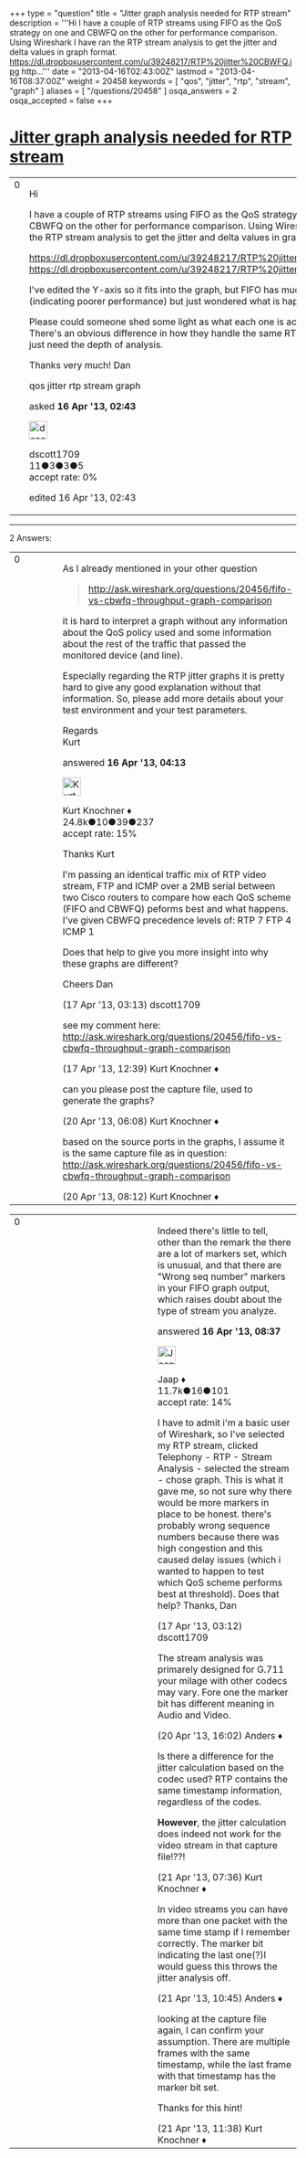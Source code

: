 +++
type = "question"
title = "Jitter graph analysis needed for RTP stream"
description = '''Hi I have a couple of RTP streams using FIFO as the QoS strategy on one and CBWFQ on the other for performance comparison. Using Wireshark I have ran the RTP stream analysis to get the jitter and delta values in graph format. https://dl.dropboxusercontent.com/u/39248217/RTP%20jitter%20CBWFQ.jpg http...'''
date = "2013-04-16T02:43:00Z"
lastmod = "2013-04-16T08:37:00Z"
weight = 20458
keywords = [ "qos", "jitter", "rtp", "stream", "graph" ]
aliases = [ "/questions/20458" ]
osqa_answers = 2
osqa_accepted = false
+++

<div class="headNormal">

# [Jitter graph analysis needed for RTP stream](/questions/20458/jitter-graph-analysis-needed-for-rtp-stream)

</div>

<div id="main-body">

<div id="askform">

<table id="question-table" style="width:100%;"><colgroup><col style="width: 50%" /><col style="width: 50%" /></colgroup><tbody><tr class="odd"><td style="width: 30px; vertical-align: top"><div class="vote-buttons"><div id="post-20458-score" class="post-score" title="current number of votes">0</div><div id="favorite-count" class="favorite-count"></div></div></td><td><div id="item-right"><div class="question-body"><p>Hi</p><p>I have a couple of RTP streams using FIFO as the QoS strategy on one and CBWFQ on the other for performance comparison. Using Wireshark I have ran the RTP stream analysis to get the jitter and delta values in graph format.</p><p><a href="https://dl.dropboxusercontent.com/u/39248217/RTP%20jitter%20CBWFQ.jpg">https://dl.dropboxusercontent.com/u/39248217/RTP%20jitter%20CBWFQ.jpg</a> <a href="https://dl.dropboxusercontent.com/u/39248217/RTP%20jitter%20FIFO.jpg">https://dl.dropboxusercontent.com/u/39248217/RTP%20jitter%20FIFO.jpg</a></p><p>I've edited the Y-axis so it fits into the graph, but FIFO has much higher values (indicating poorer performance) but just wondered what is happening here?</p><p>Please could someone shed some light as what each one is actually telling me. There's an obvious difference in how they handle the same RTP stream, but just need the depth of analysis.</p><p>Thanks very much! Dan</p></div><div id="question-tags" class="tags-container tags">qos jitter rtp stream graph</div><div id="question-controls" class="post-controls"></div><div class="post-update-info-container"><div class="post-update-info post-update-info-user"><p>asked <strong>16 Apr '13, 02:43</strong></p><img src="https://secure.gravatar.com/avatar/703db8b1016496f63390abe9cd3275a4?s=32&amp;d=identicon&amp;r=g" class="gravatar" width="32" height="32" alt="dscott1709&#39;s gravatar image" /><p>dscott1709<br />
<span class="score" title="11 reputation points">11</span><span title="3 badges"><span class="badge1">●</span><span class="badgecount">3</span></span><span title="3 badges"><span class="silver">●</span><span class="badgecount">3</span></span><span title="5 badges"><span class="bronze">●</span><span class="badgecount">5</span></span><br />
<span class="accept_rate" title="Rate of the user&#39;s accepted answers">accept rate:</span> <span title="dscott1709 has no accepted answers">0%</span></p></div><div class="post-update-info post-update-info-edited"><p>edited 16 Apr '13, 02:43</p></div></div><div id="comments-container-20458" class="comments-container"></div><div id="comment-tools-20458" class="comment-tools"></div><div class="clear"></div><div id="comment-20458-form-container" class="comment-form-container"></div><div class="clear"></div></div></td></tr></tbody></table>

------------------------------------------------------------------------

<div class="tabBar">

<span id="sort-top"></span>

<div class="headQuestions">

2 Answers:

</div>

</div>

<span id="20462"></span>

<div id="answer-container-20462" class="answer">

<table style="width:100%;"><colgroup><col style="width: 50%" /><col style="width: 50%" /></colgroup><tbody><tr class="odd"><td style="width: 30px; vertical-align: top"><div class="vote-buttons"><div id="post-20462-score" class="post-score" title="current number of votes">0</div></div></td><td><div class="item-right"><div class="answer-body"><p>As I already mentioned in your other question</p><blockquote><p><a href="http://ask.wireshark.org/questions/20456/fifo-vs-cbwfq-throughput-graph-comparison">http://ask.wireshark.org/questions/20456/fifo-vs-cbwfq-throughput-graph-comparison</a></p></blockquote><p>it is hard to interpret a graph without any information about the QoS policy used and some information about the rest of the traffic that passed the monitored device (and line).</p><p>Especially regarding the RTP jitter graphs it is pretty hard to give any good explanation without that information. So, please add more details about your test environment and your test parameters.</p><p>Regards<br />
Kurt</p></div><div class="answer-controls post-controls"></div><div class="post-update-info-container"><div class="post-update-info post-update-info-user"><p>answered <strong>16 Apr '13, 04:13</strong></p><img src="https://secure.gravatar.com/avatar/23b7bf5b13bc2c98b2e8aa9869ca5d75?s=32&amp;d=identicon&amp;r=g" class="gravatar" width="32" height="32" alt="Kurt%20Knochner&#39;s gravatar image" /><p>Kurt Knochner ♦<br />
<span class="score" title="24767 reputation points"><span>24.8k</span></span><span title="10 badges"><span class="badge1">●</span><span class="badgecount">10</span></span><span title="39 badges"><span class="silver">●</span><span class="badgecount">39</span></span><span title="237 badges"><span class="bronze">●</span><span class="badgecount">237</span></span><br />
<span class="accept_rate" title="Rate of the user&#39;s accepted answers">accept rate:</span> <span title="Kurt Knochner has 344 accepted answers">15%</span> </br></p></div></div><div id="comments-container-20462" class="comments-container"><span id="20509"></span><div id="comment-20509" class="comment"><div id="post-20509-score" class="comment-score"></div><div class="comment-text"><p>Thanks Kurt</p><p>I'm passing an identical traffic mix of RTP video stream, FTP and ICMP over a 2MB serial between two Cisco routers to compare how each QoS scheme (FIFO and CBWFQ) peforms best and what happens. I've given CBWFQ precedence levels of: RTP 7 FTP 4 ICMP 1</p><p>Does that help to give you more insight into why these graphs are different?</p><p>Cheers Dan</p></div><div id="comment-20509-info" class="comment-info"><span class="comment-age">(17 Apr '13, 03:13)</span> dscott1709</div></div><span id="20533"></span><div id="comment-20533" class="comment"><div id="post-20533-score" class="comment-score"></div><div class="comment-text"><p>see my comment here: <a href="http://ask.wireshark.org/questions/20456/fifo-vs-cbwfq-throughput-graph-comparison">http://ask.wireshark.org/questions/20456/fifo-vs-cbwfq-throughput-graph-comparison</a></p></div><div id="comment-20533-info" class="comment-info"><span class="comment-age">(17 Apr '13, 12:39)</span> Kurt Knochner ♦</div></div><span id="20658"></span><div id="comment-20658" class="comment"><div id="post-20658-score" class="comment-score"></div><div class="comment-text"><p>can you please post the capture file, used to generate the graphs?</p></div><div id="comment-20658-info" class="comment-info"><span class="comment-age">(20 Apr '13, 06:08)</span> Kurt Knochner ♦</div></div><span id="20659"></span><div id="comment-20659" class="comment"><div id="post-20659-score" class="comment-score"></div><div class="comment-text"><p>based on the source ports in the graphs, I assume it is the same capture file as in question: <a href="http://ask.wireshark.org/questions/20456/fifo-vs-cbwfq-throughput-graph-comparison">http://ask.wireshark.org/questions/20456/fifo-vs-cbwfq-throughput-graph-comparison</a></p></div><div id="comment-20659-info" class="comment-info"><span class="comment-age">(20 Apr '13, 08:12)</span> Kurt Knochner ♦</div></div></div><div id="comment-tools-20462" class="comment-tools"></div><div class="clear"></div><div id="comment-20462-form-container" class="comment-form-container"></div><div class="clear"></div></div></td></tr></tbody></table>

</div>

<span id="20471"></span>

<div id="answer-container-20471" class="answer">

<table style="width:100%;"><colgroup><col style="width: 50%" /><col style="width: 50%" /></colgroup><tbody><tr class="odd"><td style="width: 30px; vertical-align: top"><div class="vote-buttons"><div id="post-20471-score" class="post-score" title="current number of votes">0</div></div></td><td><div class="item-right"><div class="answer-body"><p>Indeed there's little to tell, other than the remark the there are a lot of markers set, which is unusual, and that there are "Wrong seq number" markers in your FIFO graph output, which raises doubt about the type of stream you analyze.</p></div><div class="answer-controls post-controls"></div><div class="post-update-info-container"><div class="post-update-info post-update-info-user"><p>answered <strong>16 Apr '13, 08:37</strong></p><img src="https://secure.gravatar.com/avatar/2337f0406681e5c72ea0e6f1f0d6c0b0?s=32&amp;d=identicon&amp;r=g" class="gravatar" width="32" height="32" alt="Jaap&#39;s gravatar image" /><p>Jaap ♦<br />
<span class="score" title="11680 reputation points"><span>11.7k</span></span><span title="16 badges"><span class="silver">●</span><span class="badgecount">16</span></span><span title="101 badges"><span class="bronze">●</span><span class="badgecount">101</span></span><br />
<span class="accept_rate" title="Rate of the user&#39;s accepted answers">accept rate:</span> <span title="Jaap has 155 accepted answers">14%</span></p></div></div><div id="comments-container-20471" class="comments-container"><span id="20508"></span><div id="comment-20508" class="comment"><div id="post-20508-score" class="comment-score"></div><div class="comment-text"><p>I have to admit i'm a basic user of Wireshark, so I've selected my RTP stream, clicked Telephony - RTP - Stream Analysis - selected the stream - chose graph. This is what it gave me, so not sure why there would be more markers in place to be honest. there's probably wrong sequence numbers because there was high congestion and this caused delay issues (which i wanted to happen to test which QoS scheme performs best at threshold). Does that help? Thanks, Dan</p></div><div id="comment-20508-info" class="comment-info"><span class="comment-age">(17 Apr '13, 03:12)</span> dscott1709</div></div><span id="20665"></span><div id="comment-20665" class="comment"><div id="post-20665-score" class="comment-score"></div><div class="comment-text"><p>The stream analysis was primarely designed for G.711 your milage with other codecs may vary. Fore one the marker bit has different meaning in Audio and Video.</p></div><div id="comment-20665-info" class="comment-info"><span class="comment-age">(20 Apr '13, 16:02)</span> Anders ♦</div></div><span id="20675"></span><div id="comment-20675" class="comment"><div id="post-20675-score" class="comment-score"></div><div class="comment-text"><p>Is there a difference for the jitter calculation based on the codec used? RTP contains the same timestamp information, regardless of the codes.</p><p><strong>However</strong>, the jitter calculation does indeed not work for the video stream in that capture file!??!</p></div><div id="comment-20675-info" class="comment-info"><span class="comment-age">(21 Apr '13, 07:36)</span> Kurt Knochner ♦</div></div><span id="20682"></span><div id="comment-20682" class="comment"><div id="post-20682-score" class="comment-score"></div><div class="comment-text"><p>In video streams you can have more than one packet with the same time stamp if I remember correctly. The marker bit indicating the last one(?)I would guess this throws the jitter analysis off.</p></div><div id="comment-20682-info" class="comment-info"><span class="comment-age">(21 Apr '13, 10:45)</span> Anders ♦</div></div><span id="20683"></span><div id="comment-20683" class="comment"><div id="post-20683-score" class="comment-score"></div><div class="comment-text"><p>looking at the capture file again, I can confirm your assumption. There are multiple frames with the same timestamp, while the last frame with that timestamp has the marker bit set.</p><p>Thanks for this hint!</p></div><div id="comment-20683-info" class="comment-info"><span class="comment-age">(21 Apr '13, 11:38)</span> Kurt Knochner ♦</div></div></div><div id="comment-tools-20471" class="comment-tools"></div><div class="clear"></div><div id="comment-20471-form-container" class="comment-form-container"></div><div class="clear"></div></div></td></tr></tbody></table>

</div>

<div class="paginator-container-left">

</div>

</div>

</div>


